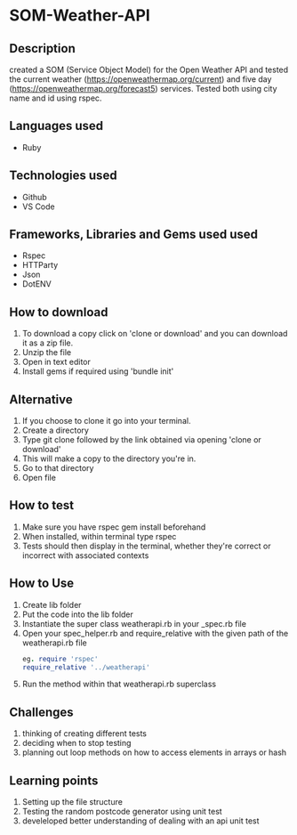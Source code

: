 # SOM-Weather-API
## Description

created a SOM (Service Object Model) for the Open Weather API and tested the current weather (https://openweathermap.org/current) and five day (https://openweathermap.org/forecast5) services. Tested both using city name and id using rspec.

## Languages used
* Ruby 

## Technologies used 
* Github
* VS Code

## Frameworks, Libraries and Gems used used
* Rspec
* HTTParty
* Json
* DotENV

## How to download
1. To download a copy click on 'clone or download' and you can download it as a zip file.
2. Unzip the file
3. Open in text editor 
4. Install gems if required using 'bundle init'

## Alternative
1. If you choose to clone it go into your terminal.
2. Create a directory
3. Type git clone followed by the link obtained via opening 'clone or download'
4. This will make a copy to the directory you're in.
5. Go to that directory
6. Open file

## How to test
1. Make sure you have rspec gem install beforehand 
2. When installed, within terminal type rspec 
3. Tests should then display in the terminal, whether they're correct or incorrect with associated contexts

## How to Use 
1. Create lib folder
2. Put the code into the lib folder
4. Instantiate the super class weatherapi.rb in your _spec.rb file
5. Open your spec_helper.rb and require_relative with the given path of the weatherapi.rb file
    ``` ruby
    eg. require 'rspec'
    require_relative '../weatherapi'
    ```
6. Run the method within that weatherapi.rb superclass


## Challenges 
1. thinking of creating different tests
2. deciding when to stop testing 
3. planning out loop methods on how to access elements in arrays or hash

## Learning points
1. Setting up the file structure
2. Testing the random postcode generator using unit test
3. develeloped better understanding of dealing with an api unit test